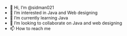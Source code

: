 - 👋 Hi, I’m @sidman021
- 👀 I’m interested in Java and Web designing
- 🌱 I’m currently learning Java
- 💞️ I’m looking to collaborate on Java and web designing
- 📫 How to reach me

<!---
sidman021/sidman021 is a ✨ special ✨ repository because its `README.md` (this file) appears on your GitHub profile.
You can click the Preview link to take a look at your changes.
--->
